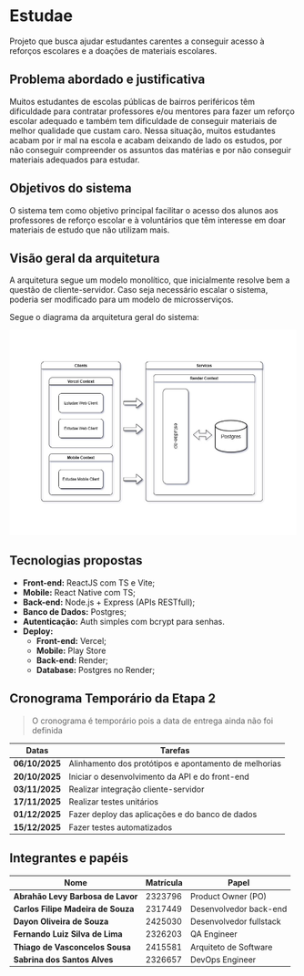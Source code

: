 # Estudae

Projeto que busca ajudar estudantes carentes a conseguir acesso à reforços escolares e a doações de materiais escolares.

## Problema abordado e justificativa

Muitos estudantes de escolas públicas de bairros periféricos têm dificuldade para contratar professores e/ou mentores para fazer um reforço escolar adequado e também tem dificuldade de conseguir materiais de melhor qualidade que custam caro. Nessa situação, muitos estudantes acabam por ir mal na escola e acabam deixando de lado os estudos, por não conseguir compreender os assuntos das matérias e por não conseguir materiais adequados para estudar.

## Objetivos do sistema

O sistema tem como objetivo principal facilitar o acesso dos alunos aos professores de reforço escolar e à voluntários que têm interesse em doar materiais de estudo que não utilizam mais.

## Visão geral da arquitetura

A arquitetura segue um modelo monolítico, que inicialmente resolve bem a questão de cliente-servidor. Caso seja necessário escalar o sistema, poderia ser modificado para um modelo de microsserviços.

Segue o diagrama da arquitetura geral do sistema:

![Diagrama de arquitetura do sistema](docs/architecture/Architecture_Estudae.jpg)

## Tecnologias propostas

- **Front-end:** ReactJS com TS e Vite;
- **Mobile:** React Native com TS;
- **Back-end:** Node.js + Express (APIs RESTfull);
- **Banco de Dados:** Postgres;
- **Autenticação:** Auth simples com bcrypt para senhas.
- **Deploy:**
	- **Front-end:** Vercel;
	- **Mobile:** Play Store
	- **Back-end:** Render;
	- **Database:** Postgres no Render;

## Cronograma Temporário da Etapa 2

> O cronograma é temporário pois a data de entrega ainda não foi definida

| Datas | Tarefas |
|-------|---------|
| **06/10/2025** | Alinhamento dos protótipos e apontamento de melhorias |
| **20/10/2025** | Iniciar o desenvolvimento da API e do front-end |
| **03/11/2025** | Realizar integração cliente-servidor |
| **17/11/2025** | Realizar testes unitários |
| **01/12/2025** | Fazer deploy das aplicações e do banco de dados |
| **15/12/2025** | Fazer testes automatizados |

## Integrantes e papéis

| Nome | Matrícula | Papel |
|------|-----------|-------|
| **Abrahão Levy Barbosa de Lavor** | 2323796 | Product Owner (PO) |
| **Carlos Filipe Madeira de Souza** | 2317449 | Desenvolvedor back-end |
| **Dayon Oliveira de Souza** | 2425030 | Desenvolvedor fullstack |
| **Fernando Luiz Silva de Lima** | 2326203 | QA Engineer |
| **Thiago de Vasconcelos Sousa** | 2415581 | Arquiteto de Software |
| **Sabrina dos Santos Alves** | 2326657 | DevOps Engineer |
